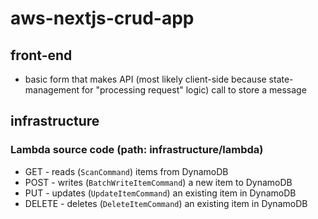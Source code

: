 # aws-nextjs-crud-app

## front-end

- basic form that makes API (most likely client-side because state-management for "processing request" logic) call to store a message

## infrastructure

### Lambda source code (path: infrastructure/lambda)

- GET - reads (`ScanCommand`) items from DynamoDB
- POST - writes (`BatchWriteItemCommand`) a new item to DynamoDB
- PUT - updates (`UpdateItemCommand`) an existing item in DynamoDB
- DELETE - deletes (`DeleteItemCommand`) an existing item in DynamoDB
